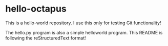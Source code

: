 hello-octapus
=============

This is a hello-world repository. 
I use this only for testing Git functionality!

The hello.py program is also a simple helloworld program.
This README is following the reStructuredText format!

